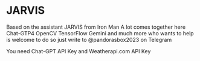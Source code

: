 # JARVIS
Based on the assistant JARVIS from Iron Man  A lot comes together here  Chat-GTP4  OpenCV TensorFlow Gemini and much more   who wants to help is welcome to do so  just write to @pandorasbox2023 on Telegram

You need Chat-GPT API Key and Weatherapi.com API Key
